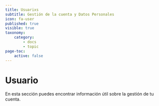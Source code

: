 ```yaml
---
title: Usuarixs
subtitle: Gestión de la cuenta y Datos Personales
icon: fa-user
published: true
visible: true
taxonomy:
    category:
        - docs
        - topic
page-toc:
    active: false
---
```


# Usuario

En esta sección puedes encontrar información útil sobre la gestión de tu cuenta.

<br>
